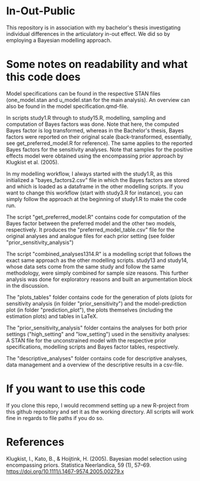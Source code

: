 # In-Out-Public
This repository is in association with my bachelor's thesis investigating individual differences in the articulatory in-out effect. 
We did so by employing a Bayesian modelling approach. 

# Some notes on readability and what this code does

Model specifications can be found in the respective STAN files (one_model.stan and u_model.stan for the main analysis). An overview can also be found in the model specification.qmd-file. 

In scripts study1.R through to study15.R, modelling, sampling and computation of Bayes factors was done. Note that here, the computed Bayes factor is log transformed, whereas in the Bachelor's thesis, Bayes factors were reported on their original scale (back-transformed, essentially, see get_preferred_model.R for reference). The same applies to the reported Bayes factors for the sensitivity analyses. 
Note that samples for the positive effects model were obtained using the encompassing prior approach by Klugkist et al. (2005). 

In my modelling workflow, I always started with the study1.R, as this initialized a "bayes_factors2.csv" file in which the Bayes factors are stored and which is loaded as a dataframe in the other modelling scripts. If you want to change this workflow (start with study3.R for instance), you can simply follow the approach at the beginning of study1.R to make the code run. 


The script "get_preferred_model.R" contains code for computation of the Bayes factor between the preferred model and the other two models, respectively. It produces the "preferred_model_table.csv" file for the original analyses and analogue files for each prior setting (see folder "prior_sensitivity_analysis")

The script "combined_analyses1314.R" is a modelling script that follows the exact same approach as the other modelling scripts. study13 and study14, whose data sets come from the same study and follow the same methodology, were simply combined for sample size reasons. This further analysis was done for exploratory reasons and built an argumentation block in the discussion.

The "plots_tables" folder contains code for the generation of plots (plots for sensitivity analysis (in folder "prior_sensitivity") and the model-prediction plot (in folder "prediction_plot"), the plots themselves (including the estimation plots) and tables in LaTeX. 

The "prior_sensitivity_analysis" folder contains the analyses for both prior settings ("high_setting" and "low_setting") used in the sensitivity analyses: A STAN file for the unconstrained model with the respective prior specifications, modelling scripts and Bayes factor tables, respectively.

The "descriptive_analyses" folder contains code for descriptive analyses, data management and a overview of the descriptive results in a csv-file.


# If you want to use this code

If you clone this repo, I would recommend setting up a new R-project from this github repository and set it as the working directory. All scripts will work fine in regards to file paths if you do so.

# References 

Klugkist, I., Kato, B., & Hoijtink, H. (2005). Bayesian model selection using encompassing priors. Statistica Neerlandica, 59 (1), 57–69. 
https://doi.org/10.1111/j.1467-9574.2005.00279.x
